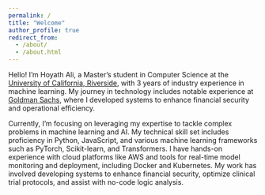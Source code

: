 ```yaml
---
permalink: /
title: "Welcome"
author_profile: true
redirect_from: 
  - /about/
  - /about.html
---
```

Hello! I’m Hoyath Ali, a Master’s student in Computer Science at the <a href="https://www.ucr.edu/">University of California, Riverside</a>, with 3 years of industry experience in machine learning. My journey in technology includes notable experience at <a href="https://www.goldmansachs.com/">Goldman Sachs</a>, where I developed systems to enhance financial security and operational efficiency.

Currently, I’m focusing on leveraging my expertise to tackle complex problems in machine learning and AI. My technical skill set includes proficiency in Python, JavaScript, and various machine learning frameworks such as PyTorch, Scikit-learn, and Transformers. I have hands-on experience with cloud platforms like AWS and tools for real-time model monitoring and deployment, including Docker and Kubernetes. My work has involved developing systems to enhance financial security, optimize clinical trial protocols, and assist with no-code logic analysis.

